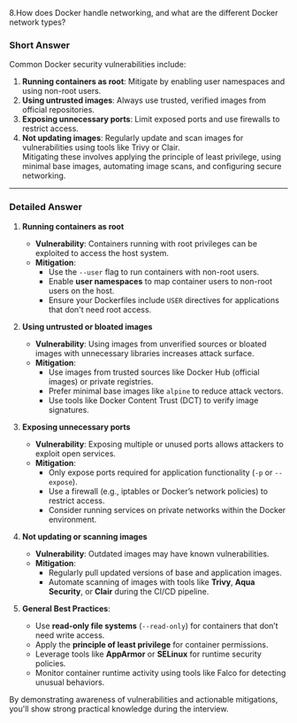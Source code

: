 8.How does Docker handle networking, and what are the different Docker network types?

### **Short Answer**  
Common Docker security vulnerabilities include:  
1. **Running containers as root**: Mitigate by enabling user namespaces and using non-root users.  
2. **Using untrusted images**: Always use trusted, verified images from official repositories.  
3. **Exposing unnecessary ports**: Limit exposed ports and use firewalls to restrict access.  
4. **Not updating images**: Regularly update and scan images for vulnerabilities using tools like Trivy or Clair.  
Mitigating these involves applying the principle of least privilege, using minimal base images, automating image scans, and configuring secure networking.

---

### **Detailed Answer**  

1. **Running containers as root**  
   - **Vulnerability**: Containers running with root privileges can be exploited to access the host system.  
   - **Mitigation**:  
     - Use the `--user` flag to run containers with non-root users.  
     - Enable **user namespaces** to map container users to non-root users on the host.  
     - Ensure your Dockerfiles include `USER` directives for applications that don't need root access.  

2. **Using untrusted or bloated images**  
   - **Vulnerability**: Using images from unverified sources or bloated images with unnecessary libraries increases attack surface.  
   - **Mitigation**:  
     - Use images from trusted sources like Docker Hub (official images) or private registries.  
     - Prefer minimal base images like `alpine` to reduce attack vectors.  
     - Use tools like Docker Content Trust (DCT) to verify image signatures.  

3. **Exposing unnecessary ports**  
   - **Vulnerability**: Exposing multiple or unused ports allows attackers to exploit open services.  
   - **Mitigation**:  
     - Only expose ports required for application functionality (`-p` or `--expose`).  
     - Use a firewall (e.g., iptables or Docker’s network policies) to restrict access.  
     - Consider running services on private networks within the Docker environment.  

4. **Not updating or scanning images**  
   - **Vulnerability**: Outdated images may have known vulnerabilities.  
   - **Mitigation**:  
     - Regularly pull updated versions of base and application images.  
     - Automate scanning of images with tools like **Trivy**, **Aqua Security**, or **Clair** during the CI/CD pipeline.  

5. **General Best Practices**:  
   - Use **read-only file systems** (`--read-only`) for containers that don’t need write access.  
   - Apply the **principle of least privilege** for container permissions.  
   - Leverage tools like **AppArmor** or **SELinux** for runtime security policies.  
   - Monitor container runtime activity using tools like Falco for detecting unusual behaviors.  

By demonstrating awareness of vulnerabilities and actionable mitigations, you'll show strong practical knowledge during the interview.
 